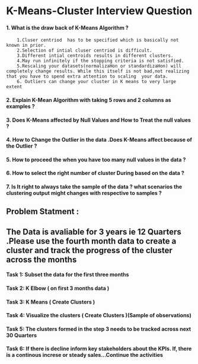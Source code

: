 #  K-Means-Cluster Interview Question 

#### 1. What is the draw back of K-Means Algorithm ?
        1.Cluser centriod  has to be specified which is basically not known in prior.
        2.Selection of intial cluser centriod is difficult.
        3.Different intial centroids results in different clusters.
        4.May run infinitely if the stopping criteria is not satisfied.
        5.Rescaling your datasets(normalizaHon or standardizaHon) will completely change results. While this itself is not bad,not realizing     that you have to spend extra attention to scaling  your data.
        6. Outliers can change your cluster in K means to very large extent
#### 2. Explain K-Mean Algorithm with taking 5 rows and 2 columns as examples ?
#### 3. Does K-Means affected by Null Values and How to Treat the null values ?
#### 4. How to Change the Outlier in the data .Does K-Means affect because of the Outlier ?
#### 5. How to proceed the when you have too many null values in the data ?
#### 6. How to select the right number of cluster During based on the data ?
#### 7. Is It right to always take the sample of the data ? what scenarios the clustering output might changes with respective to samples ?


## Problem Statment :
  ## The Data is avaliable for 3 years ie 12 Quarters .Please use the fourth month data to create a cluster and track the progress of the cluster across the months 
#### Task 1: Subset the data for the first three months
#### Task 2: K Elbow ( on first 3 months data )
#### Task 3: K Means ( Create Clusters )
#### Task 4: Visualize the clusters ( Create Clusters )(Sample of observations)
#### Task 5: The clusters formed in the step 3 needs to be tracked across next 30 Quarters
#### Task 6: If there is decline inform key stakeholders about the KPIs. If, there is a continous increse or steady sales...Continue the activities
